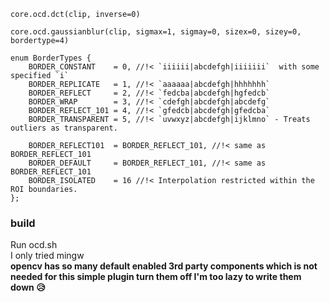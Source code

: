 `core.ocd.dct(clip, inverse=0)`    
```
core.ocd.gaussianblur(clip, sigmax=1, sigmay=0, sizex=0, sizey=0, bordertype=4)

enum BorderTypes {
    BORDER_CONSTANT    = 0, //!< `iiiiii|abcdefgh|iiiiiii`  with some specified `i`
    BORDER_REPLICATE   = 1, //!< `aaaaaa|abcdefgh|hhhhhhh`
    BORDER_REFLECT     = 2, //!< `fedcba|abcdefgh|hgfedcb`
    BORDER_WRAP        = 3, //!< `cdefgh|abcdefgh|abcdefg`
    BORDER_REFLECT_101 = 4, //!< `gfedcb|abcdefgh|gfedcba`
    BORDER_TRANSPARENT = 5, //!< `uvwxyz|abcdefgh|ijklmno` - Treats outliers as transparent.

    BORDER_REFLECT101  = BORDER_REFLECT_101, //!< same as BORDER_REFLECT_101
    BORDER_DEFAULT     = BORDER_REFLECT_101, //!< same as BORDER_REFLECT_101
    BORDER_ISOLATED    = 16 //!< Interpolation restricted within the ROI boundaries.
};
```    

### build
Run ocd.sh    
I only tried mingw    
**opencv has so many default enabled 3rd party components which is not needed for this simple plugin turn them off I'm too lazy to write them down 😥**    
